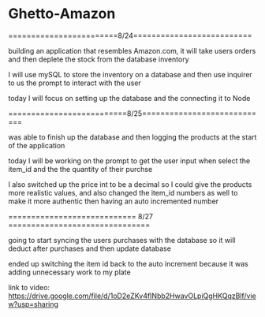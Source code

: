 # Ghetto-Amazon

========================8/24==========================

building an application that resembles Amazon.com, it will take users orders and then deplete the stock from the database inventory

I will use mySQL to store the inventory on a database and then use inquirer to us the prompt to interact with the user

today I will focus on setting up the database and the connecting it to Node

==========================8/25============================

was able to finish up the database and then logging the products at the start of the application

today I will be working on the prompt to get the user input when select the item_id and the the quantity of their purchse

I also switched up the price int to be a decimal so I could give the products more realistic values, and also changed the item_id numbers as well to make it more authentic then having an auto incremented number

============================ 8/27 ===============================

going to start syncing the users purchases with the database so it will deduct after purchases and then update database

ended up switching the item id back to the auto increment because it was adding unnecessary work to my plate


link to video: 
https://drive.google.com/file/d/1oD2eZKv4fINbb2HwavOLpiQgHKQqzBlf/view?usp=sharing



